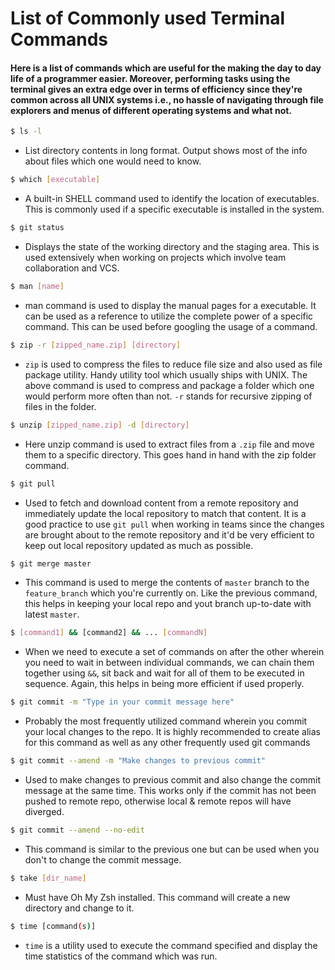 # List of Commonly used Terminal Commands

#### Here is a list of commands which are useful for the making the day to day life of a programmer easier. Moreover, performing tasks using the terminal gives an extra edge over in terms of efficiency since they're common across all UNIX systems i.e., no hassle of navigating through file explorers and menus of different operating systems and what not.



```sh
$ ls -l
```
- List directory contents in long format. Output shows most of the info about files which one would need to know.

```sh
$ which [executable]
```
- A built-in SHELL command used to identify the location of executables. This is commonly used if a specific executable is installed in the system.

```sh
$ git status
```
- Displays the state of the working directory and the staging area. This is used extensively when working on projects which involve team collaboration and VCS.

```sh
$ man [name]
```
- man command is used to display the manual pages for a executable. It can be used as a reference to utilize the complete power of a specific command. This can be used before googling the usage of a command.

```sh
$ zip -r [zipped_name.zip] [directory]
```
- `zip` is used to compress the files to reduce file size and also used as file package utility. Handy utility tool which usually ships with UNIX. The above command is used to compress and package a folder which one would perform more often than not. `-r` stands for recursive zipping of files in the folder. 

```sh
$ unzip [zipped_name.zip] -d [directory]
```
- Here unzip command is used to extract files from a `.zip` file and move them to a specific directory. This goes hand in hand with the zip folder command.

```sh
$ git pull
```
- Used to fetch and download content from a remote repository and immediately update the local repository to match that content. It is a good practice to use `git pull` when working in teams since the changes are brought about to the remote repository and it'd be very efficient to keep out local repository updated as much as possible.

```sh
$ git merge master
```
- This command is used to merge the contents of `master` branch to the `feature_branch` which you're currently on. Like the previous command, this helps in keeping your local repo and yout branch up-to-date with latest `master`.

```sh
$ [command1] && [command2] && ... [commandN]
```
- When we need to execute a set of commands on after the other wherein you need to wait in between individual commands, we can chain them together using `&&`, sit back and wait for all of them to be executed in sequence. Again, this helps in being more efficient if used properly.

```sh
$ git commit -m "Type in your commit message here"
```
- Probably the most frequently utilized command wherein you commit your local changes to the repo. It is highly recommended to create alias for this command as well as any other frequently used git commands

```sh
$ git commit --amend -m "Make changes to previous commit"
```
- Used to make changes to previous commit and also change the commit message at the same time. This works only if the commit has not been pushed to remote repo, otherwise local & remote repos will have diverged.

```sh
$ git commit --amend --no-edit
```
- This command is similar to the previous one but can be used when you don't to change the commit message.

```sh
$ take [dir_name]
```
- Must have Oh My Zsh installed. This command will create a new directory and change to it.

```sh
$ time [command(s)]
```
- `time` is a utility used to execute the command specified and display the time statistics of the command which was run.
